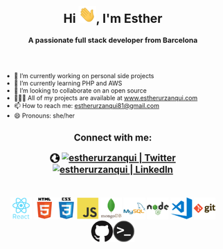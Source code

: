 <h1 align="center">Hi <img src="https://raw.githubusercontent.com/ABSphreak/ABSphreak/master/gifs/Hi.gif" width="40px" />, I'm Esther</h1>
<h3 align="center">A passionate full stack developer from Barcelona</h3>

<br />
<br />

- 🔭 I’m currently working on personal side projects
- 🌱 I’m currently learning PHP and AWS
- 👯 I’m looking to collaborate on an open source
- 👩🏻‍💻 All of my projects are available at www.estherurzanqui.com
- 📫 How to reach me: estherurzanqui81@gmail.com
- 😄 Pronouns: she/her


<h2 align="center"> Connect with me: 
  
[<img align="center" alt="estherurzanqui.com" width="22px" src="https://raw.githubusercontent.com/iconic/open-iconic/master/svg/globe.svg" />][website]
[<img align="center" alt="estherurzanqui | Twitter" width="22px" src="https://cdn.jsdelivr.net/npm/simple-icons@v3/icons/twitter.svg" />][twitter] 
[<img align="center" alt="estherurzanqui | LinkedIn" width="22px" src="https://cdn.jsdelivr.net/npm/simple-icons@v3/icons/linkedin.svg" />][linkedin]</h2>


<br />
<p align="center"><img src="https://raw.githubusercontent.com/devicons/devicon/master/icons/react/react-original-wordmark.svg" alt="react" width="50" height="50"/> <img src="https://raw.githubusercontent.com/devicons/devicon/master/icons/html5/html5-original-wordmark.svg" alt="html5" width="50" height="50"/><img alt="CSS3" width="50" height="50" src="https://raw.githubusercontent.com/github/explore/80688e429a7d4ef2fca1e82350fe8e3517d3494d/topics/css/css.png" /><img src="https://raw.githubusercontent.com/devicons/devicon/master/icons/javascript/javascript-original.svg" alt="javascript" width="50" height="50"/>  <img src="https://raw.githubusercontent.com/devicons/devicon/master/icons/mongodb/mongodb-original-wordmark.svg" alt="mongodb" width="50" height="50"/> <img src="https://raw.githubusercontent.com/devicons/devicon/master/icons/mysql/mysql-original-wordmark.svg" alt="mysql" width="50" height="50"/>  <img src="https://raw.githubusercontent.com/devicons/devicon/master/icons/nodejs/nodejs-original-wordmark.svg" alt="nodejs" width="50" height="50"/> <img alt="Visual Studio Code" width="50" height="50" src="https://raw.githubusercontent.com/github/explore/80688e429a7d4ef2fca1e82350fe8e3517d3494d/topics/visual-studio-code/visual-studio-code.png" /> <img alt="Git" width="50" height="50" src="https://raw.githubusercontent.com/github/explore/80688e429a7d4ef2fca1e82350fe8e3517d3494d/topics/git/git.png" /> <img alt="GitHub" width="50" height="50" src="https://raw.githubusercontent.com/github/explore/78df643247d429f6cc873026c0622819ad797942/topics/github/github.png" /><img alt="Terminal" width="50" height="50" src="https://raw.githubusercontent.com/github/explore/80688e429a7d4ef2fca1e82350fe8e3517d3494d/topics/terminal/terminal.png" /></p>




[website]: https://www.estherurzanqui.com
[twitter]: https://twitter.com/EstherUrzanqui
[linkedin]: https://www.linkedin.com/in/esther-urzanqui/
